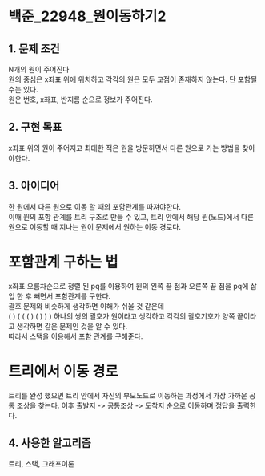 # 백준_22948_원이동하기2


## 1. 문제 조건

N개의 원이 주어진다\
원의 중심은 x좌표 위에 위치하고 각각의 원은 모두 교점이 존재하지 않는다. 단 포함될 수는 있다.\
원은 번호, x좌표, 반지름 순으로 정보가 주어진다.

## 2. 구현 목표

x좌표 위의 원이 주어지고 최대한 적은 원을 방문하면서 다른 원으로 가는 방법을 찾아야한다.

## 3. 아이디어

한 원에서 다른 원으로 이동 할 때의 포함관계를 따져야한다.\
이때 원의 포함 관계를 트리 구조로 만들 수 있고, 트리 안에서 해당 원(노드)에서 다른 원으로 이동할 때 지나는 원이 문제에서 원하는 이동 경로다.

# 포함관계 구하는 법
x좌표 오름차순으로 정렬 된 pq를 이용하여 원의 왼쪽 끝 점과 오른쪽 끝 점을 pq에 삽입 한 후 빼면서 포함관계를 구한다.\
괄호 문제와 비슷하게 생각하면 이해가 쉬울 것 같은데\
( ) ( ( ( ) ( ) ) ) 하나의 쌍의 괄호가 원이라고 생각하고 각각의 괄호기호가 양쪽 끝이라고 생각하면 같은 문제인 것을 알 수 있다.\
따라서 스택을 이용해서 포함 관계를 구해준다.

# 트리에서 이동 경로
트리를 완성 했으면 트리 안에서 자신의 부모노드로 이동하는 과정에서 가장 가까운 공통 조상을 찾는다.
이후 출발지 -> 공통조상 -> 도착지 순으로 이동하며 정답을 출력한다.

## 4. 사용한 알고리즘

트리, 스택, 그래프이론